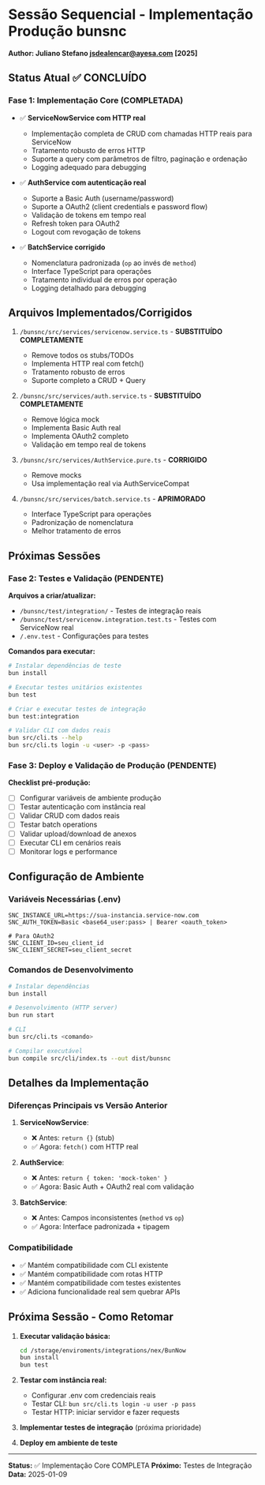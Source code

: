 # Sessão Sequencial - Implementação Produção bunsnc

**Author: Juliano Stefano <jsdealencar@ayesa.com> [2025]**

## Status Atual ✅ CONCLUÍDO

### Fase 1: Implementação Core (COMPLETADA)

- ✅ **ServiceNowService com HTTP real**
  - Implementação completa de CRUD com chamadas HTTP reais para ServiceNow
  - Tratamento robusto de erros HTTP
  - Suporte a query com parâmetros de filtro, paginação e ordenação
  - Logging adequado para debugging

- ✅ **AuthService com autenticação real**
  - Suporte a Basic Auth (username/password)
  - Suporte a OAuth2 (client credentials e password flow)
  - Validação de tokens em tempo real
  - Refresh token para OAuth2
  - Logout com revogação de tokens

- ✅ **BatchService corrigido**
  - Nomenclatura padronizada (`op` ao invés de `method`)
  - Interface TypeScript para operações
  - Tratamento individual de erros por operação
  - Logging detalhado para debugging

## Arquivos Implementados/Corrigidos

1. `/bunsnc/src/services/servicenow.service.ts` - **SUBSTITUÍDO COMPLETAMENTE**
   - Remove todos os stubs/TODOs
   - Implementa HTTP real com fetch()
   - Tratamento robusto de erros
   - Suporte completo a CRUD + Query

2. `/bunsnc/src/services/auth.service.ts` - **SUBSTITUÍDO COMPLETAMENTE**
   - Remove lógica mock
   - Implementa Basic Auth real
   - Implementa OAuth2 completo
   - Validação em tempo real de tokens

3. `/bunsnc/src/services/AuthService.pure.ts` - **CORRIGIDO**
   - Remove mocks
   - Usa implementação real via AuthServiceCompat

4. `/bunsnc/src/services/batch.service.ts` - **APRIMORADO**
   - Interface TypeScript para operações
   - Padronização de nomenclatura
   - Melhor tratamento de erros

## Próximas Sessões

### Fase 2: Testes e Validação (PENDENTE)

**Arquivos a criar/atualizar:**
- `/bunsnc/test/integration/` - Testes de integração reais
- `/bunsnc/test/servicenow.integration.test.ts` - Testes com ServiceNow real
- `/.env.test` - Configurações para testes

**Comandos para executar:**
```bash
# Instalar dependências de teste
bun install

# Executar testes unitários existentes
bun test

# Criar e executar testes de integração
bun test:integration

# Validar CLI com dados reais
bun src/cli.ts --help
bun src/cli.ts login -u <user> -p <pass>
```

### Fase 3: Deploy e Validação de Produção (PENDENTE)

**Checklist pré-produção:**
- [ ] Configurar variáveis de ambiente produção
- [ ] Testar autenticação com instância real
- [ ] Validar CRUD com dados reais
- [ ] Testar batch operations
- [ ] Validar upload/download de anexos
- [ ] Executar CLI em cenários reais
- [ ] Monitorar logs e performance

## Configuração de Ambiente

### Variáveis Necessárias (.env)
```env
SNC_INSTANCE_URL=https://sua-instancia.service-now.com
SNC_AUTH_TOKEN=Basic <base64_user:pass> | Bearer <oauth_token>

# Para OAuth2
SNC_CLIENT_ID=seu_client_id
SNC_CLIENT_SECRET=seu_client_secret
```

### Comandos de Desenvolvimento
```bash
# Instalar dependências
bun install

# Desenvolvimento (HTTP server)
bun run start

# CLI
bun src/cli.ts <comando>

# Compilar executável
bun compile src/cli/index.ts --out dist/bunsnc
```

## Detalhes da Implementação

### Diferenças Principais vs Versão Anterior

1. **ServiceNowService**:
   - ❌ Antes: `return {}` (stub)
   - ✅ Agora: `fetch()` com HTTP real

2. **AuthService**:
   - ❌ Antes: `return { token: 'mock-token' }`
   - ✅ Agora: Basic Auth + OAuth2 real com validação

3. **BatchService**:
   - ❌ Antes: Campos inconsistentes (`method` vs `op`)
   - ✅ Agora: Interface padronizada + tipagem

### Compatibilidade

- ✅ Mantém compatibilidade com CLI existente
- ✅ Mantém compatibilidade com rotas HTTP
- ✅ Mantém compatibilidade com testes existentes
- ✅ Adiciona funcionalidade real sem quebrar APIs

## Próxima Sessão - Como Retomar

1. **Executar validação básica:**
   ```bash
   cd /storage/enviroments/integrations/nex/BunNow
   bun install
   bun test
   ```

2. **Testar com instância real:**
   - Configurar .env com credenciais reais
   - Testar CLI: `bun src/cli.ts login -u user -p pass`
   - Testar HTTP: iniciar servidor e fazer requests

3. **Implementar testes de integração** (próxima prioridade)

4. **Deploy em ambiente de teste**

---

**Status:** ✅ Implementação Core COMPLETA
**Próximo:** Testes de Integração
**Data:** 2025-01-09